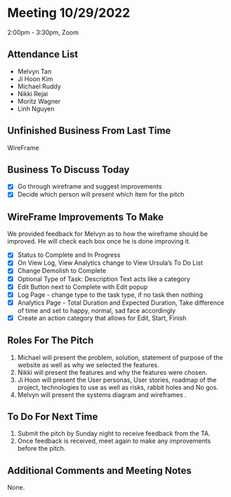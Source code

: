 # Meeting 10/29/2022
2:00pm - 3:30pm, Zoom
 
## Attendance List<br>
- Melvyn Tan
- Ji Hoon Kim
- Michael Ruddy
- Nikki Rejai
- Moritz Wagner
- Linh Nguyen

## Unfinished Business From Last Time<br>
WireFrame

## Business To Discuss Today<br>
- [x] Go through wireframe and suggest improvements
- [x] Decide which person will present which item for the pitch

## WireFrame Improvements To Make
We provided feedback for Melvyn as to how the wireframe should be improved. He will check each box once he is done improving it.
- [x] Status to Complete and In Progress
- [x] On View Log, View Analytics change to View Ursula’s To Do List
- [x] Change Demolish to Complete
- [x] Optional Type of Task: Description Text acts like a category
- [x] Edit Button next to Complete with Edit popup
- [x] Log Page - change type to the task type, if no task then nothing
- [x] Analytics Page - Total Duration and Expected Duration, Take difference of time and set to happy, normal, sad face accordingly
- [x] Create an action category that allows for Edit, Start, Finish

## Roles For The Pitch
1. Michael will present the problem, solution, statement of purpose of the website as well as why we selected the features.
2. Nikki will present the features and why the features were chosen.
3. Ji Hoon will present the User personas, User stories, roadmap of the project, technologies to use as well as risks, rabbit holes and No gos.
4. Melvyn will present the systems diagram and wireframes .

## To Do For Next Time<br>
1. Submit the pitch by Sunday night to receive feedback from the TA.
2. Once feedback is received, meet again to make any improvements before the pitch.

## Additional Comments and Meeting Notes<br>
None.
